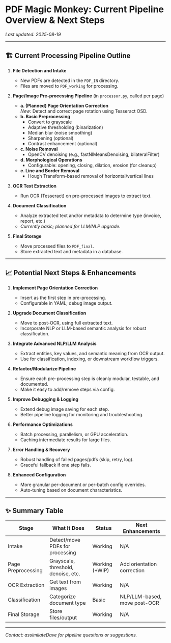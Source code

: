 # PDF Magic Monkey: Current Pipeline Overview & Next Steps

_Last updated: 2025-08-19_

---

## 🏗️ Current Processing Pipeline Outline

1. **File Detection and Intake**
   - New PDFs are detected in the `PDF_IN` directory.
   - Files are moved to `PDF_working` for processing.

2. **Page/Image Pre-processing Pipeline** (in `processor.py`, called per page)
   - **a. (Planned) Page Orientation Correction**  
     *New*: Detect and correct page rotation using Tesseract OSD.
   - **b. Basic Preprocessing**
     - Convert to grayscale
     - Adaptive thresholding (binarization)
     - Median blur (noise smoothing)
     - Sharpening (optional)
     - Contrast enhancement (optional)
   - **c. Noise Removal**
     - OpenCV denoising (e.g., fastNlMeansDenoising, bilateralFilter)
   - **d. Morphological Operations**
     - Configurable: opening, closing, dilation, erosion (for cleanup)
   - **e. Line and Border Removal**
     - Hough Transform-based removal of horizontal/vertical lines

3. **OCR Text Extraction**
   - Run OCR (Tesseract) on pre-processed images to extract text.

4. **Document Classification**  
   - Analyze extracted text and/or metadata to determine type (invoice, report, etc.)
   - *Currently basic; planned for LLM/NLP upgrade.*

5. **Final Storage**
   - Move processed files to `PDF_final`.
   - Store extracted text and metadata in a database.

---

## 📈 Potential Next Steps & Enhancements

1. **Implement Page Orientation Correction**
   - Insert as the first step in pre-processing.
   - Configurable in YAML; debug image output.

2. **Upgrade Document Classification**
   - Move to post-OCR, using full extracted text.
   - Incorporate NLP or LLM-based semantic analysis for robust classification.

3. **Integrate Advanced NLP/LLM Analysis**
   - Extract entities, key values, and semantic meaning from OCR output.
   - Use for classification, indexing, or downstream workflow triggers.

4. **Refactor/Modularize Pipeline**
   - Ensure each pre-processing step is cleanly modular, testable, and documented.
   - Make it easy to add/remove steps via config.

5. **Improve Debugging & Logging**
   - Extend debug image saving for each step.
   - Better pipeline logging for monitoring and troubleshooting.

6. **Performance Optimizations**
   - Batch processing, parallelism, or GPU acceleration.
   - Caching intermediate results for large files.

7. **Error Handling & Recovery**
   - Robust handling of failed pages/pdfs (skip, retry, log).
   - Graceful fallback if one step fails.

8. **Enhanced Configuration**
   - More granular per-document or per-batch config overrides.
   - Auto-tuning based on document characteristics.

---

## ✨ Summary Table

| Stage             | What It Does                        | Status           | Next Enhancements            |
|-------------------|-------------------------------------|------------------|------------------------------|
| Intake            | Detect/move PDFs for processing     | Working          | N/A                          |
| Page Preprocessing| Grayscale, threshold, denoise, etc. | Working (+WIP)   | Add orientation correction   |
| OCR Extraction    | Get text from images                | Working          | N/A                          |
| Classification    | Categorize document type            | Basic            | NLP/LLM-based, move post-OCR |
| Final Storage     | Store files/output                  | Working          | N/A                          |

---

_Contact: assimilateDave for pipeline questions or suggestions._